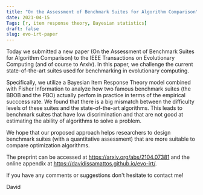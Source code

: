 ```yaml
---
title: "On the Assessment of Benchmark Suites for Algorithm Comparison"
date: 2021-04-15
Tags: [r, item response theory, Bayesian statistics]
draft: false
slug: evo-irt-paper
---
```


Today we submitted a new paper (On the Assessment of Benchmark Suites for Algorithm Comparison) to the IEEE Transactions on Evolutionary Computing (and of course to Arxiv). In this paper, we challenge the current state-of-the-art suites used for benchmarking in evolutionary computing.

Specifically, we utilize a Bayesian Item Response Theory model combined with Fisher Information to analyze how two famous benchmark suites (the BBOB and the PBO) actually perfom in practice in terms of the empirical succcess rate. We found that there is a big mismatch between the difficulty levels of these suites and the state-of-the-art algorithms. This leads to benchmark suites that have low discrimination and that are not good at estimating the ability of algorithms to solve a problem.

We hope that our proposed approach helps researchers to design benchmark suites (with a quantitative assessment) that are more suitable to compare optimization algorithms.

The preprint can be accessed at https://arxiv.org/abs/2104.07381 and the online appendix at https://davidissamattos.github.io/evo-irt/.

If you have any comments or suggestions don't hesitate to contact me!

David

